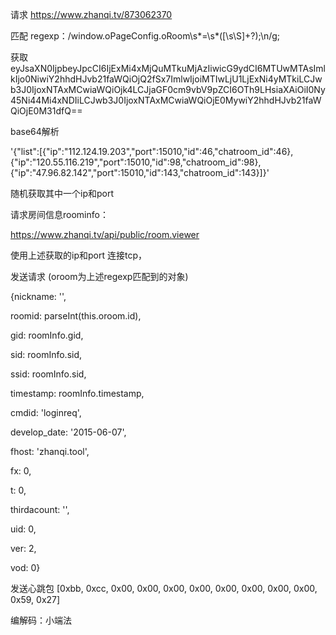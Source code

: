 请求 https://www.zhanqi.tv/873062370

匹配  regexp：/window.oPageConfig.oRoom\s*=\s*([\s\S]+?);\n/g;

获取 eyJsaXN0IjpbeyJpcCI6IjExMi4xMjQuMTkuMjAzIiwicG9ydCI6MTUwMTAsImlkIjo0NiwiY2hhdHJvb21faWQiOjQ2fSx7ImlwIjoiMTIwLjU1LjExNi4yMTkiLCJwb3J0IjoxNTAxMCwiaWQiOjk4LCJjaGF0cm9vbV9pZCI6OTh9LHsiaXAiOiI0Ny45Ni44Mi4xNDIiLCJwb3J0IjoxNTAxMCwiaWQiOjE0MywiY2hhdHJvb21faWQiOjE0M31dfQ==

base64解析

'{"list":[{"ip":"112.124.19.203","port":15010,"id":46,"chatroom_id":46},{"ip":"120.55.116.219","port":15010,"id":98,"chatroom_id":98},{"ip":"47.96.82.142","port":15010,"id":143,"chatroom_id":143}]}'

随机获取其中一个ip和port



请求房间信息roominfo：

https://www.zhanqi.tv/api/public/room.viewer



使用上述获取的ip和port 连接tcp，

发送请求 (oroom为上述regexp匹配到的对象)

{nickname:  '',

roomid:  parseInt(this.oroom.id),

gid:  roomInfo.gid,

sid:  roomInfo.sid,

ssid:  roomInfo.sid,

timestamp:  roomInfo.timestamp,

cmdid:  'loginreq',

develop_date:  '2015-06-07',

fhost:  'zhanqi.tool',

fx:  0,

t:  0,

thirdacount:  '',

uid:  0,

ver:  2,

vod:  0}

发送心跳包  [0xbb, 0xcc, 0x00, 0x00, 0x00, 0x00, 0x00, 0x00, 0x00, 0x00, 0x59, 0x27]



编解码：小端法


